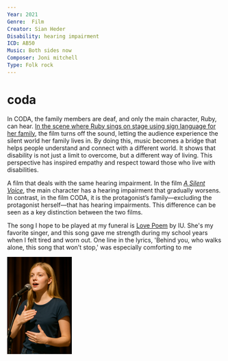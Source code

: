 ```yaml
---
Year: 2021
Genre:  Film
Creator: Sian Heder
Disability: hearing impairment
ICD: AB50
Music: Both sides now
Composer: Joni mitchell
Type: Folk rock
---
```


# coda

In CODA, the family members are deaf, and only the main character, Ruby, can hear. [In the scene where Ruby sings on stage using sign language for her family](https://www.youtube.com/watch?v=SgKvP0O0nyI), the film turns off the sound, letting the audience experience the silent world her family lives in. By doing this, music becomes a bridge that helps people understand and connect with a different world. It shows that disability is not just a limit to overcome, but a different way of living. This perspective has inspired empathy and respect toward those who live with disabilities.

A film that deals with the same hearing impairment. In the film [*A Silent Voice*](jin_guangxin.md), the main character has a hearing impairment that gradually worsens. In contrast, in the film CODA, it is the protagonist’s family—excluding the protagonist herself—that has hearing impairments. This difference can be seen as a key distinction between the two films.

The song I hope to be played at my funeral is [Love Poem](https://www.youtube.com/watch?v=OcVmaIlHZ1o) by IU. She's my favorite singer, and this song gave me strength during my school years when I felt tired and worn out. One line in the lyrics, 'Behind you, who walks alone, this song that won’t stop,' was especially comforting to me

<img src="./hangahyeon_img.png" alt="it is a scene where someone sings on stage using sign language" style="width:30%;" />
